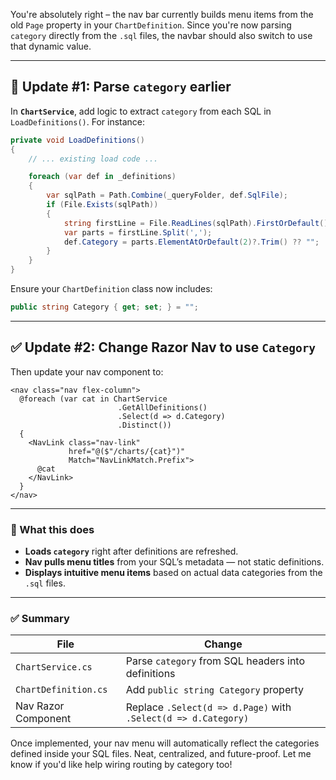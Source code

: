 You're absolutely right – the nav bar currently builds menu items from the old `Page` property in your `ChartDefinition`. Since you're now parsing `category` directly from the `.sql` files, the navbar should also switch to use that dynamic value.

---

## 🧩 Update #1: Parse `category` earlier

In **`ChartService`**, add logic to extract `category` from each SQL in `LoadDefinitions()`. For instance:

```csharp
private void LoadDefinitions()
{
    // ... existing load code ...

    foreach (var def in _definitions)
    {
        var sqlPath = Path.Combine(_queryFolder, def.SqlFile);
        if (File.Exists(sqlPath))
        {
            string firstLine = File.ReadLines(sqlPath).FirstOrDefault() ?? "";
            var parts = firstLine.Split(',');
            def.Category = parts.ElementAtOrDefault(2)?.Trim() ?? "";
        }
    }
}
```

Ensure your `ChartDefinition` class now includes:

```csharp
public string Category { get; set; } = "";
```

---

## ✅ Update #2: Change Razor Nav to use `Category`

Then update your nav component to:

```razor
<nav class="nav flex-column">
  @foreach (var cat in ChartService
                        .GetAllDefinitions()
                        .Select(d => d.Category)
                        .Distinct())
  {
    <NavLink class="nav-link"
             href="@($"/charts/{cat}")"
             Match="NavLinkMatch.Prefix">
      @cat
    </NavLink>
  }
</nav>
```

---

### 🔎 What this does

* **Loads `category`** right after definitions are refreshed.
* **Nav pulls menu titles** from your SQL’s metadata — not static definitions.
* **Displays intuitive menu items** based on actual data categories from the `.sql` files.

---

### ✅ Summary

| File                 | Change                                                         |
| -------------------- | -------------------------------------------------------------- |
| `ChartService.cs`    | Parse `category` from SQL headers into definitions             |
| `ChartDefinition.cs` | Add `public string Category` property                          |
| Nav Razor Component  | Replace `.Select(d => d.Page)` with `.Select(d => d.Category)` |

Once implemented, your nav menu will automatically reflect the categories defined inside your SQL files. Neat, centralized, and future-proof. Let me know if you'd like help wiring routing by category too!

